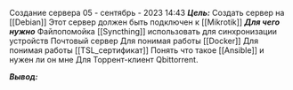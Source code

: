 
Создание сервера
 05 - сентябрь - 2023  14:43 
***Цель:*** 
	Создать сервер на [[Debian]]
	Этот сервер должен быть подключен к [[Mikrotik]]
***Для чего нужно*** 
	Файлопомойка
	[[Syncthing]] использовать для синхронизации устройств
	Почтовый сервер
	Для понимая работы [[Docker]]
	Для понимая работы [[TSL_сертификат]]
	Понять что такое [[Ansible]] и нужен ли он мне
	Для Торрент-клиент Qbittorrent.
	
***Вывод:*** 